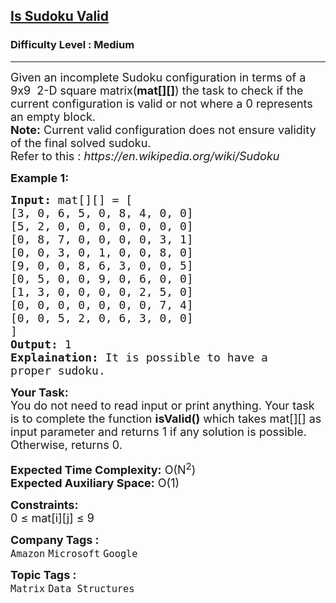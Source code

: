 <h2><a href="https://practice.geeksforgeeks.org/problems/is-sudoku-valid4820/1">Is Sudoku Valid</a></h2><h3>Difficulty Level : Medium</h3><hr><div class="problems_problem_content__Xm_eO"><p><span style="font-size:18px">Given an&nbsp;incomplete Sudoku&nbsp;configuration in terms of a 9x9 &nbsp;2-D square matrix(<strong>mat[][]</strong>)&nbsp;the task to check if the current configuration is valid or not where a 0 represents an empty block.<br>
<strong>Note:</strong> Current valid configuration does not ensure validity of the final solved sudoku.&nbsp;<br>
Refer to this : <em>https://en.wikipedia.org/wiki/Sudoku</em></span></p>

<p><strong><span style="font-size:18px">Example 1:</span></strong></p>

<pre><span style="font-size:18px"><strong>Input:</strong> mat[][] = [
[3, 0, 6, 5, 0, 8, 4, 0, 0]
[5, 2, 0, 0, 0, 0, 0, 0, 0]
[0, 8, 7, 0, 0, 0, 0, 3, 1]
[0, 0, 3, 0, 1, 0, 0, 8, 0]
[9, 0, 0, 8, 6, 3, 0, 0, 5]
[0, 5, 0, 0, 9, 0, 6, 0, 0]
[1, 3, 0, 0, 0, 0, 2, 5, 0]
[0, 0, 0, 0, 0, 0, 0, 7, 4]
[0, 0, 5, 2, 0, 6, 3, 0, 0]
]
<strong>Output:</strong> 1
<strong>Explaination:</strong> It is possible to have a
proper sudoku.</span></pre>

<p><span style="font-size:18px"><strong>Your Task:</strong><br>
You do not need to read input or print anything. Your task is to complete the function <strong>isValid()</strong> which takes mat[][] as input parameter and returns 1 if any solution is possible. Otherwise, returns 0.</span></p>

<p><span style="font-size:18px"><strong>Expected Time Complexity:</strong> O(N<sup>2</sup>)<br>
<strong>Expected Auxiliary Space:</strong> O(1)</span></p>

<p><span style="font-size:18px"><strong>Constraints:</strong><br>
0 ≤ mat[i][j] ≤ 9</span></p>
</div><p><span style=font-size:18px><strong>Company Tags : </strong><br><code>Amazon</code>&nbsp;<code>Microsoft</code>&nbsp;<code>Google</code>&nbsp;<br><p><span style=font-size:18px><strong>Topic Tags : </strong><br><code>Matrix</code>&nbsp;<code>Data Structures</code>&nbsp;